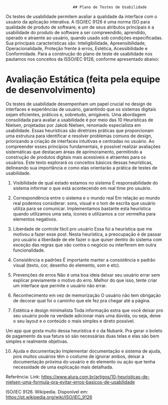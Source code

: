 
                                  ## Plano de Testes de Usabilidade
                                
Os testes de usabilidade permitem avaliar a qualidade da interface com o usuário da aplicação interativa. A ISO/IEC 9126 é uma norma ISO para qualidade de produto de software, e um de seus atributos principais é a usabilidade do produto de software a ser compreendido, aprendido, operado e atraente ao usuário, quando usado sob condições especificadas. Sua principais características são: Inteligibilidade, Apreensibilidade, Operacionalidade, Proteção frente à erros, Estética, Acessibilidade e Conformidade. Para a construção do plano de teste de usabilidade nos pautamos nos conceitos da ISSO/IEC 9126, conforme apresentado abaixo:






# Avaliação Estática (feita pela equipe de desenvolvimento) 

Os testes de usabilidade desempenham um papel crucial no design de interfaces e experiências de usuário, garantindo que os sistemas digitais sejam eficientes, práticos e, sobretudo, amigáveis. Uma abordagem consolidada para avaliar a usabilidade é por meio das 10 Heurísticas de Nielsen, projetadas por Jakob Nielsen, renomado especialista em usabilidade. Essas heurísticas são diretrizes práticas que proporcionam uma estrutura para identificar e resolver problemas comuns de design, priorizando a criação de interfaces intuitivas e centradas no usuário. Ao compreender esses princípios fundamentais, é possível realizar avaliações sistemáticas que destacam áreas de aprimoramento, permitindo a construção de produtos digitais mais acessíveis e atraentes para os usuários. Este texto explorará os conceitos básicos dessas heurísticas, delineando sua importância e como elas orientarão a prática de testes de usabilidade.


1. Visibilidade de qual estado estamos no sistema
É responsabilidade do sistema informar o que está acontecendo em real time pro usuário.

2. Correspondência entre o sistema e o mundo real
Em relação ao mundo real podemos considerar: sons, visual e o tom de escrita que usuário utiliza para se comunicar. Implementamos bastante esta heurística quando utilizamos uma seta, ícones e utilizamos a cor vermelha para elementos negativos.

3. Liberdade de controle fácil pro usuário
Essa foi a heurística que me motivou a fazer esse post. Nesta heurística, a preocupação é de passar pro usuário a liberdade de ele fazer o que quiser dentro do sistema com exceção das regras que vão contra o negócio ou interferem em outra funcionalidade.

4. Consistência e padrões
É importante manter a consistência e padrão visual (texto, cor, desenho do elemento, som e etc).

5. Prevenções de erros
Não é uma boa ideia deixar seu usuário errar sem explicar previamente o motivo do erro. Melhor do que isso, tente criar um interface que permite o usuário não errar.

6. Reconhecimento em vez de memorização
O usuário não tem obrigação de decorar qual foi o caminho que ele fez pra chegar até a página.

7. Estética e design minimalista
 Toda informação extra que você deixar pro seu usuário pode na verdade adicionar mais uma dúvida, ou seja, deixe o seu layout e o conteúdo o mais simples e direto possível.

Um app que gosta muito dessa heurística é o da Nubank. Pra gerar o boleto de pagamento da sua fatura só são necessárias duas telas e elas são bem simples e realmente objetivas.

10. Ajuda e documentação
 Implementar documentação e sistema de ajuda, pois  muitos usuários têm o costume de ignorar ambos,  deixar a documentação próxima do usuário e do elemento ou ação que tenha necessidade de uma explicação mais detalhada.


Referência:
Link: https://www.alura.com.br/artigos/10-heuristicas-de-nielsen-uma-formula-pra-evitar-erros-basicos-de-usabilidade

ISO/IEC 9126. Wikipedia. Disponível em: https://pt.wikipedia.org/wiki/ISO/IEC_9126 
